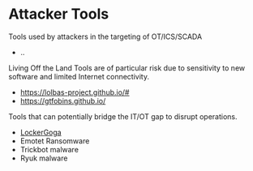 # Attacker Tools

Tools used by attackers in the targeting of OT/ICS/SCADA
- ..


Living Off the Land Tools are of particular risk due to sensitivity to new software and limited Internet connectivity.
- https://lolbas-project.github.io/#
- https://gtfobins.github.io/


Tools that can potentially bridge the IT/OT gap to disrupt operations.
- [LockerGoga](https://attack.mitre.org/software/S0372/)
- Emotet Ransomware
- Trickbot malware
- Ryuk malware



